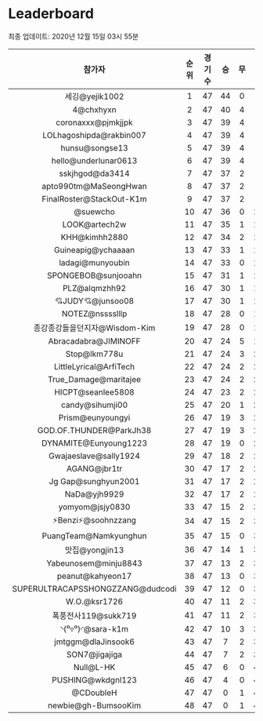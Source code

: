 # Leaderboard
최종 업데이트: 2020년 12월 15일 03시 55분




| 참가자 | 순위 | 경기수 | 승 | 무 | 패 | 승점 |
|:---:|:---:|:---:|:---:|:---:|:---:|:---:|
| 세깅@yejik1002 | 1 | 47 | 44 | 0 | 3 | 132 |
| 4@chxhyxn | 2 | 47 | 40 | 4 | 3 | 124 |
| coronaxxx@pjmkjjpk | 3 | 47 | 39 | 4 | 4 | 121 |
| LOLhagoshipda@rakbin007 | 4 | 47 | 39 | 4 | 4 | 121 |
| hunsu@songse13 | 5 | 47 | 39 | 4 | 4 | 121 |
| hello@underlunar0613 | 6 | 47 | 39 | 4 | 4 | 121 |
| sskjhgod@da3414 | 7 | 47 | 37 | 2 | 8 | 113 |
| apto990tm@MaSeongHwan | 8 | 47 | 37 | 2 | 8 | 113 |
| FinalRoster@StackOut-K1m | 9 | 47 | 37 | 2 | 8 | 113 |
| @suewcho | 10 | 47 | 36 | 0 | 11 | 108 |
| LOOK@artech2w | 11 | 47 | 35 | 1 | 11 | 106 |
| KHH@kimhh2880 | 12 | 47 | 34 | 2 | 11 | 104 |
| Guineapig@ychaaaan | 13 | 47 | 33 | 1 | 13 | 100 |
| ladagi@munyoubin | 14 | 47 | 33 | 0 | 14 | 99 |
| SPONGEBOB@sunjooahn | 15 | 47 | 31 | 1 | 15 | 94 |
| PLZ@alqmzhh92 | 16 | 47 | 30 | 1 | 16 | 91 |
| 💘JUDY💘@junsoo08 | 17 | 47 | 30 | 1 | 16 | 91 |
| NOTEZ@nsssslllp | 18 | 47 | 28 | 0 | 19 | 84 |
| 종강종강돌을던지자@Wisdom-Kim | 19 | 47 | 28 | 0 | 19 | 84 |
| Abracadabra@JIMINOFF | 20 | 47 | 24 | 5 | 18 | 77 |
| Stop@lkm778u | 21 | 47 | 24 | 3 | 20 | 75 |
| LittleLyrical@ArfiTech | 22 | 47 | 24 | 2 | 21 | 74 |
| True_Damage@maritajee | 23 | 47 | 24 | 2 | 21 | 74 |
| HICPT@seanlee5808 | 24 | 47 | 23 | 2 | 22 | 71 |
| candy@sihumji00 | 25 | 47 | 20 | 1 | 26 | 61 |
| Prism@eunyoungyi | 26 | 47 | 19 | 3 | 25 | 60 |
| GOD.OF.THUNDER@ParkJh38 | 27 | 47 | 19 | 3 | 25 | 60 |
| DYNAMITE@Eunyoung1223 | 28 | 47 | 19 | 0 | 28 | 57 |
| Gwajaeslave@sally1924 | 29 | 47 | 18 | 2 | 27 | 56 |
| AGANG@jbr1tr | 30 | 47 | 17 | 2 | 28 | 53 |
| Jg Gap@sunghyun2001 | 31 | 47 | 17 | 2 | 28 | 53 |
| NaDa@yjh9929 | 32 | 47 | 17 | 2 | 28 | 53 |
| yomyom@jsjy0830 | 33 | 47 | 15 | 2 | 30 | 47 |
| ⚡Benzi⚡@soohnzzang | 34 | 47 | 15 | 2 | 30 | 47 |
| PuangTeam@Namkyunghun | 35 | 47 | 15 | 0 | 32 | 45 |
| 맛집@yongjin13 | 36 | 47 | 14 | 1 | 32 | 43 |
| Yabeunosem@minju8843 | 37 | 47 | 13 | 2 | 32 | 41 |
| peanut@kahyeon17 | 38 | 47 | 13 | 0 | 34 | 39 |
| SUPERULTRACAPSSHONGZZANG@dudcodi | 39 | 47 | 12 | 0 | 35 | 36 |
| W.O.@ksr1726 | 40 | 47 | 11 | 2 | 34 | 35 |
| 폭풍전사119@sukk719 | 41 | 47 | 11 | 2 | 34 | 35 |
| ◝(⁰▿⁰)◜@sara-k1m | 42 | 47 | 10 | 3 | 34 | 33 |
| jmtggm@dlaJinsook6 | 43 | 47 | 7 | 2 | 38 | 23 |
| SON7@jigajiga | 44 | 47 | 7 | 2 | 38 | 23 |
| Null@L-HK | 45 | 47 | 6 | 0 | 41 | 18 |
| PUSHING@wkdgnl123 | 46 | 47 | 4 | 0 | 43 | 12 |
| @CDoubleH | 47 | 47 | 0 | 1 | 46 | 1 |
| newbie@gh-BumsooKim | 48 | 47 | 0 | 1 | 46 | 1 |